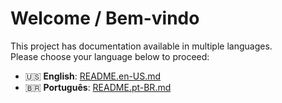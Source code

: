 # Welcome / Bem-vindo

This project has documentation available in multiple languages.  
Please choose your language below to proceed:

- 🇺🇸 **English**: [README.en-US.md](README.en-US.md)  
- 🇧🇷 **Português**: [README.pt-BR.md](README.pt-BR.md)
